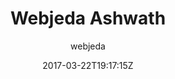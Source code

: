 ---
title: "Webjeda Ashwath"
github: https://github.com/sharu725/ashwath
demo: https://webjeda.com/ashwath/
author: webjeda
draft: true
ssg:
  - Jekyll
cms:
  - No Cms
date: 2017-03-22T19:17:15Z
github_branch: master
---